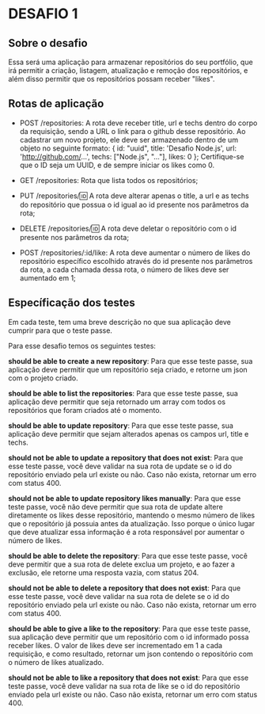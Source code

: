 # DESAFIO 1
## Sobre o desafio
Essa será uma aplicação para armazenar repositórios do seu portfólio, que irá permitir a criação, listagem, atualização e remoção dos repositórios, e além disso permitir que os repositórios possam receber "likes".

## Rotas de aplicação

- POST /repositories: A rota deve receber title, url e techs dentro do corpo da requisição, sendo a URL o link para o github desse repositório. Ao cadastrar um novo projeto, ele deve ser armazenado dentro de um objeto no seguinte formato: { id: "uuid", title: 'Desafio Node.js', url: 'http://github.com/...', techs: ["Node.js", "..."], likes: 0 }; Certifique-se que o ID seja um UUID, e de sempre iniciar os likes como 0.

- GET /repositories: Rota que lista todos os repositórios;

- PUT /repositories/:id: A rota deve alterar apenas o title, a url e as techs do repositório que possua o id igual ao id presente nos parâmetros da rota;

- DELETE /repositories/:id: A rota deve deletar o repositório com o id presente nos parâmetros da rota;

- POST /repositories/:id/like: A rota deve aumentar o número de likes do repositório específico escolhido através do id presente nos parâmetros da rota, a cada chamada dessa rota, o número de likes deve ser aumentado em 1;

## Específicação dos testes

Em cada teste, tem uma breve descrição no que sua aplicação deve cumprir para que o teste passe.


Para esse desafio temos os seguintes testes:

__should be able to create a new repository__: Para que esse teste passe, sua aplicação deve permitir que um repositório seja criado, e retorne um json com o projeto criado.

__should be able to list the repositories__: Para que esse teste passe, sua aplicação deve permitir que seja retornado um array com todos os repositórios que foram criados até o momento.

__should be able to update repository__: Para que esse teste passe, sua aplicação deve permitir que sejam alterados apenas os campos url, title e techs.

__should not be able to update a repository that does not exist__: Para que esse teste passe, você deve validar na sua rota de update se o id do repositório enviado pela url existe ou não. Caso não exista, retornar um erro com status 400.

__should not be able to update repository likes manually__: Para que esse teste passe, você não deve permitir que sua rota de update altere diretamente os likes desse repositório, mantendo o mesmo número de likes que o repositório já possuia antes da atualização. Isso porque o único lugar que deve atualizar essa informação é a rota responsável por aumentar o número de likes.

__should be able to delete the repository__: Para que esse teste passe, você deve permitir que a sua rota de delete exclua um projeto, e ao fazer a exclusão, ele retorne uma resposta vazia, com status 204.

__should not be able to delete a repository that does not exist__: Para que esse teste passe, você deve validar na sua rota de delete se o id do repositório enviado pela url existe ou não. Caso não exista, retornar um erro com status 400.

__should be able to give a like to the repository__: Para que esse teste passe, sua aplicação deve permitir que um repositório com o id informado possa receber likes. O valor de likes deve ser incrementado em 1 a cada requisição, e como resultado, retornar um json contendo o repositório com o número de likes atualizado.

__should not be able to like a repository that does not exist__: Para que esse teste passe, você deve validar na sua rota de like se o id do repositório enviado pela url existe ou não. Caso não exista, retornar um erro com status 400.
